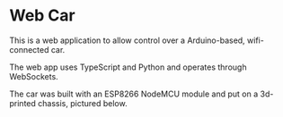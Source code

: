 # Web Car
This is a web application to allow control over a Arduino-based, wifi-connected car.

The web app uses TypeScript and Python and operates through WebSockets.

The car was built with an ESP8266 NodeMCU module and put on a 3d-printed chassis, pictured below.
